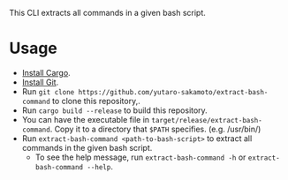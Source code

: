 This CLI extracts all commands in a given bash script.

# Usage

* [Install Cargo](https://doc.rust-lang.org/cargo/getting-started/installation.html).
* [Install Git](https://git-scm.com/book/en/v2/Getting-Started-Installing-Git).
* Run `git clone https://github.com/yutaro-sakamoto/extract-bash-command` to clone this repository,.
* Run `cargo build --release` to build this repository.
* You can have the executable file in `target/release/extract-bash-command`. Copy it to a directory that `$PATH` specifies. (e.g. /usr/bin/)
* Run `extract-bash-command <path-to-bash-script>` to extract all commands in the given bash script.
  * To see the help message, run `extract-bash-command -h` or `extract-bash-command --help`.